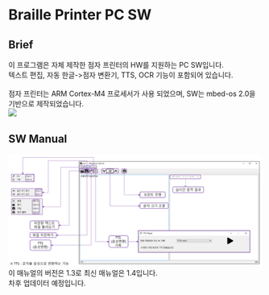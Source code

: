 # Braille Printer PC SW
## Brief
이 프로그램은 자체 제작한 점자 프린터의 HW를 지원하는 PC SW입니다.<br>
텍스트 편집, 자동 한글->점자 변환기, TTS, OCR 기능이 포함되어 있습니다.<br>
<br>
점자 프린터는 ARM Cortex-M4 프로세서가 사용 되었으며, SW는 mbed-os 2.0을 기반으로 제작되었습니다.<br>
<a href="https://github.com/d2h10s/pybraille/mbed"><img src="http://img.shields.io/badge/-Go to MBED Code-A8B9CC?style=flat-square&logo=c%2b%2b&logoColor=white"></a>

## SW Manual
<img src="img/manual_v1_3.png">
이 매뉴얼의 버전은 1.3로 최신 매뉴얼은 1.4입니다.<br>
차후 업데이터 예정입니다.
<!--
## Shape
<p align="center">
    <img src="img/isometric.png" ><br>
    Isometric
</p>

## Parts
### View
<p align="center">
    <img src="img/exploded_view.png">
    <img src="img/parts_table.png">
</p>

### Step Motor Resolution
<img src="img/select_resolution.png">

### Calculating Step Motor Speed
#### 
<img src="img/cal_dynamics.png">
<img src="img/cal_dynamics2.png">

## Schematic
<p align="center">
    <img src="img/schematic.png">
</p>
-->